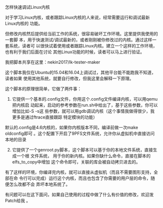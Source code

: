     
怎样快速调试Linux内核

对于学习Linux内核，或者跟踪Linux内核的人来说，经常需要运行和调试最新Linux内核的
功能。

但修改内核然后提供给当前工作的系统，很容易破坏工作环境。这里提供我使用的一套脚
本，用于快速测试/调试最新的，或者刚刚被你修改过的内核。通过这样一套系统，读者可
以很快试着使用或者跟踪Linux内核。建立一个这样的工作环境，也有利于我们后面在讨论
其他Linux功能的时候，读者可以马上进行验证。

我把脚本共享在这里：nekin2017/lk-tester-maker

这个脚本我仅在Ubuntu的15.04和16.04上调试过，其他平台能不能跑我不知道，读者如果
使用其他系统，就要自行修改，但我这里会解释一下原理。

这个脚本的原理很简单，它做了两件事：

1. 它提供一个基本的.config文件，你用这个.config文件编译内核，可以用qemu把内核启
  动起来，启动的参考参数在run.sh中给出了，基于这些参数，你可以增加比如-S -s这
  些参数，就可以用gdb调试内核（这个事情我做得很少，我更多是通过ftrace直接跟踪
  特定模块的功能）

  默认的.config是4.6内核的，如果你内核版本不同，编译前做一次make oldconfig即可
  。这个配置下开启了9PFS文件系统，允许你从虚拟机中直接访问本地的目录

2. 它提供了一个genroot.py脚本，这个脚本可以基于你的本地文件系统，直接生成一个根
  文件系统， 用于你的新内核。如果你缺什么命令，直接在脚本的elfs_to_copy中增加
  这个命令即可，关联的库会被自动拷贝进去的。

有了这样的环境，你编译完内核，就可以直接从虚拟机（而且不需要图形支持，全部在命
令行可以完成）运行这个内核，而且也包含了你需要的用户层的命令，随便怎么改都不会
弄坏本地系统了。

有问题可以在这下面问，如果自己使用的过程中做了什么有价值的修改，欢迎发Patch给我
。

